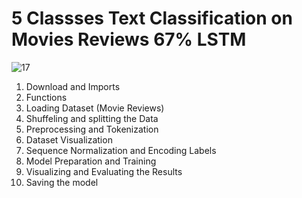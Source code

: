 # **5 Classses Text Classification on Movies Reviews 67% LSTM**

![17](https://github.com/user-attachments/assets/54b3e8bc-36c8-4cb8-9ec4-82e054fe115c)

1. Download and Imports
2. Functions
3. Loading Dataset (Movie Reviews)
4. Shuffeling and splitting the Data
5. Preprocessing and Tokenization
6. Dataset Visualization
7. Sequence Normalization and Encoding Labels
8. Model Preparation and Training
9. Visualizing and Evaluating the Results
10. Saving the model
